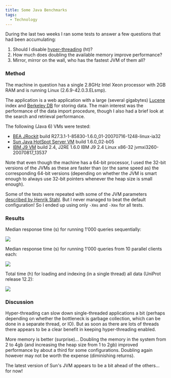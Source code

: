 ```yaml
---
title: Some Java Benchmarks
tags:
  - Technology
---
```


During the last two weeks I ran some tests to answer a few questions that had been accumulating:

1. Should I disable [hyper-threading](http://en.wikipedia.org/wiki/Hyper-threading) (ht)?
2. How much does doubling the available memory improve performance?
3. Mirror, mirror on the wall, who has the fastest JVM of them all?

### Method

The machine in question has a single 2.8GHz Intel Xeon processor with 2GB RAM and is running Linux (2.6.9-42.0.3.ELsmp).

The application is a web application with a large (several gigabytes) [Lucene](http://lucene.apache.org/java/) index and [Berkeley DB](http://www.oracle.com/technology/products/berkeley-db/je/) for storing data. The main interest was the performance of the data import procedure, though I also had a brief look at the search and retrieval performance.

The following (Java 6) VMs were tested:
* [BEA JRockit](http://dev2dev.bea.com/jrockit/) build R27.3.1-1-85830-1.6.0_01-20070716-1248-linux-ia32
* [Sun Java HotSpot Server VM](http://java.sun.com/) build 1.6.0_02-b05
* [IBM J9 VM](http://www.ibm.com/developerworks/java/jdk/) build 2.4, J2RE 1.6.0 IBM J9 2.4 Linux x86-32 jvmxi3260-20070817_13537</small>

Note that even though the machine has a 64-bit processor, I used the 32-bit versions of the JVMs as these are faster than (or the same speed as) the corresponding 64-bit versions (depending on whether the JVM is smart enough to always use 32-bit pointers whenever the heap size is small enough).

Some of the tests were repeated with some of the JVM parameters [described by Henrik Stahl](http://dev2dev.bea.com/blog/hstahl/archive/2007/08/a_second_look_a.html). But I never managed to beat the default configuration! So I ended up using only `-Xms` and `-Xmx` for all tests.

### Results

Median response time (s) for running 1'000 queries sequentially:

![](search_1.png)

Median response time (s) for running 1'000 queries from 10 parallel clients each:

![](search_10.png)

Total time (h) for loading and indexing (in a single thread) all data (UniProt release 12.2):

![](load.png)

### Discussion

Hyper-threading can slow down single-threaded applications a bit (perhaps depending on whether the bottleneck is garbage collection, which can be done in a separate thread, or IO). But as soon as there are lots of threads there appears to be a clear benefit in keeping hyper-threading enabled.

More memory is better (surprise)... Doubling the memory in the system from 2 to 4gb (and increasing the heap size from 1 to 2gb) improved performance by about a third for some configurations. Doubling again however may not be worth the expense (diminishing returns).

The latest version of Sun's JVM appears to be a bit ahead of the others... for now!
